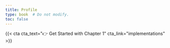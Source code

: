 ```yaml
---
title: Profile
type: book  # Do not modify.
toc: false
---
```




{{< cta cta_text="👉 Get Started with Chapter 1" cta_link="implementations" >}}
